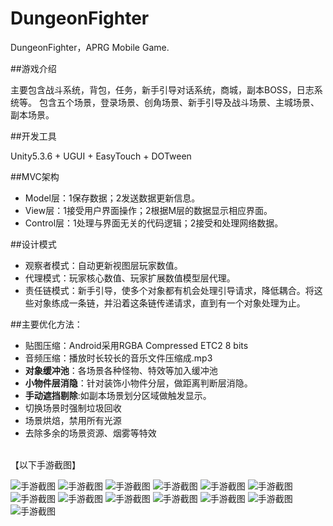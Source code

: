 # DungeonFighter
DungeonFighter，APRG Mobile Game.<br>


##游戏介绍
<p> 主要包含战斗系统，背包，任务，新手引导对话系统，商城，副本BOSS，日志系统等。
    包含五个场景，登录场景、创角场景、新手引导及战斗场景、主城场景、副本场景。</p>

##开发工具
<p> Unity5.3.6 + UGUI + EasyTouch + DOTween</p>

##MVC架构

- Model层：1保存数据；2发送数据更新信息。
- View层：1接受用户界面操作；2根据M层的数据显示相应界面。
- Control层：1处理与界面无关的代码逻辑；2接受和处理网络数据。

##设计模式

- 观察者模式：自动更新视图层玩家数值。
- 代理模式：玩家核心数值、玩家扩展数值模型层代理。
- 责任链模式：新手引导，使多个对象都有机会处理引导请求，降低耦合。将这些对象练成一条链，并沿着这条链传递请求，直到有一个对象处理为止。

##主要优化方法：

- 贴图压缩：Android采用RGBA Compressed ETC2 8 bits
- 音频压缩：播放时长较长的音乐文件压缩成.mp3
- **对象缓冲池**：各场景各种怪物、特效等加入缓冲池
- **小物件层消隐**：针对装饰小物件分层，做距离判断层消隐。
- **手动遮挡剔除**:如副本场景划分区域做触发显示。
- 切换场景时强制垃圾回收
- 场景烘焙，禁用所有光源
- 去除多余的场景资源、烟雾等特效

<br>
【以下手游截图】

![手游截图](https://github.com/LetitiaChan/DungeonFighter/blob/master/ReadMeFolder/S80408-01.jpg "手游截图")
![手游截图](https://github.com/LetitiaChan/DungeonFighter/blob/master/ReadMeFolder/S80408-02.jpg "手游截图")
![手游截图](https://github.com/LetitiaChan/DungeonFighter/blob/master/ReadMeFolder/S80408-03.jpg "手游截图")
![手游截图](https://github.com/LetitiaChan/DungeonFighter/blob/master/ReadMeFolder/S80408-04.jpg "手游截图")
![手游截图](https://github.com/LetitiaChan/DungeonFighter/blob/master/ReadMeFolder/S80408-05.jpg "手游截图")
![手游截图](https://github.com/LetitiaChan/DungeonFighter/blob/master/ReadMeFolder/S80408-06.jpg "手游截图")
![手游截图](https://github.com/LetitiaChan/DungeonFighter/blob/master/ReadMeFolder/S80408-07.jpg "手游截图")
![手游截图](https://github.com/LetitiaChan/DungeonFighter/blob/master/ReadMeFolder/S80408-08.jpg "手游截图")
![手游截图](https://github.com/LetitiaChan/DungeonFighter/blob/master/ReadMeFolder/S80408-09.jpg "手游截图")
![手游截图](https://github.com/LetitiaChan/DungeonFighter/blob/master/ReadMeFolder/S80408-10.jpg "手游截图")
![手游截图](https://github.com/LetitiaChan/DungeonFighter/blob/master/ReadMeFolder/S80408-11.jpg "手游截图")
![手游截图](https://github.com/LetitiaChan/DungeonFighter/blob/master/ReadMeFolder/S80408-12.jpg "手游截图")
![手游截图](https://github.com/LetitiaChan/DungeonFighter/blob/master/ReadMeFolder/S80408-13.jpg "手游截图")